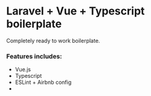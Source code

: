 # Laravel + Vue + Typescript boilerplate

Completely ready to work boilerplate.

### Features includes:
* Vue.js
* Typescript
* ESLint + Airbnb config
*
